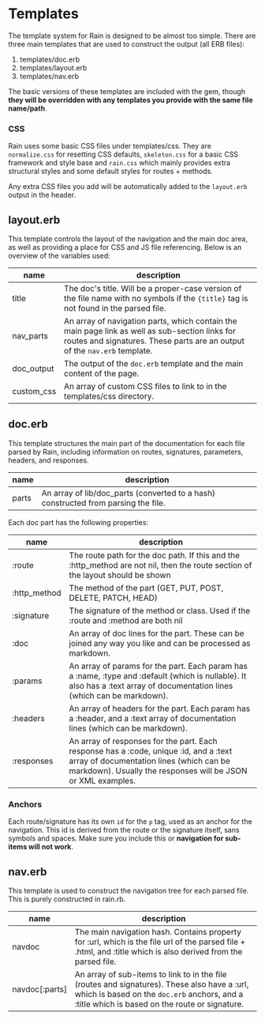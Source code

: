 # Templates

The template system for Rain is designed to be almost too simple. There are three main templates that are used to construct the output (all ERB files):

1. templates/doc.erb
2. templates/layout.erb
3. templates/nav.erb

The basic versions of these templates are included with the gem, though **they will be overridden with any templates you provide with the same file name/path**.

### CSS

Rain uses some basic CSS files under templates/css. They are `normalize.css` for resetting CSS defaults, `skeleton.css` for a basic CSS framework and style base and `rain.css` which mainly provides extra structural styles and some default styles for routes + methods.

Any extra CSS files you add will be automatically added to the `layout.erb` output in the header.

## layout.erb

This template controls the layout of the navigation and the main doc area, as well as providing a place for CSS and JS file referencing. Below is an overview of the variables used:

|name|description|
|----|-----------|
|title|The doc's title. Will be a proper-case version of the file name with no symbols if the `{title}` tag is not found in the parsed file.|
|nav_parts|An array of navigation parts, which contain the main page link as well as sub-section links for routes and signatures. These parts are an output of the `nav.erb` template.|
|doc_output|The output of the `doc.erb` template and the main content of the page.|
|custom_css|An array of custom CSS files to link to in the templates/css directory.|

## doc.erb

This template structures the main part of the documentation for each file parsed by Rain, including information on routes, signatures, parameters, headers, and responses.

|name|description|
|----|-----------|
|parts|An array of lib/doc_parts (converted to a hash) constructed from parsing the file.|

Each doc part has the following properties:

|name|description|
|----|-----------|
|:route|The route path for the doc path. If this and the :http_method are not nil, then the route section of the layout should be shown|
|:http_method|The method of the part (GET, PUT, POST, DELETE, PATCH, HEAD)|
|:signature|The signature of the method or class. Used if the :route and :method are both nil|
|:doc|An array of doc lines for the part. These can be joined any way you like and can be processed as markdown.|
|:params|An array of params for the part. Each param has a :name, :type and :default (which is nullable). It also has a :text array of documentation lines (which can be markdown).|
|:headers|An array of headers for the part. Each param has a :header, and a :text array of documentation lines (which can be markdown).|
|:responses|An array of responses for the part. Each response has a :code, unique :id, and a :text array of documentation lines (which can be markdown). Usually the responses will be JSON or XML examples.|

### Anchors
Each route/signature has its own `id` for the `p` tag, used as an anchor for the navigation. This id is derived from the route or the signature itself, sans symbols and spaces. Make sure you include this or **navigation for sub-items will not work**.

## nav.erb

This template is used to construct the navigation tree for each parsed file. This is purely constructed in rain.rb.

|name|description|
|----|-----------|
|navdoc|The main navigation hash. Contains property for :url, which is the file url of the parsed file + .html, and :title which is also derived from the parsed file.|
|navdoc[:parts]|An array of sub-items to link to in the file (routes and signatures). These also have a :url, which is based on the `doc.erb` anchors, and a :title which is based on the route or signature.|
